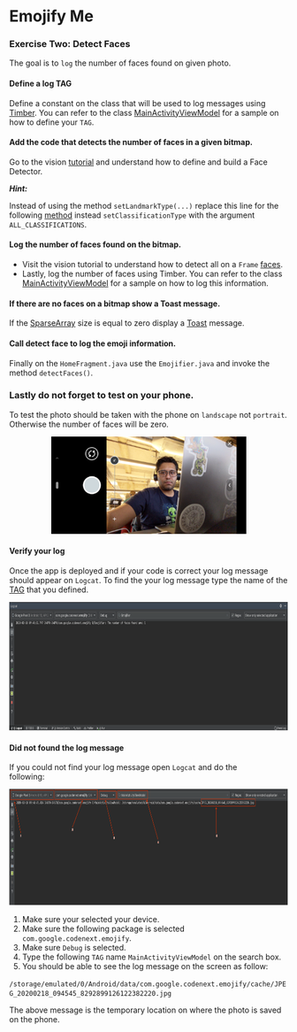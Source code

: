 # Emojify Me

### Exercise Two: Detect Faces
The goal is to `log` the number of faces found on given photo.

#### Define a log TAG
Define a constant on the class that will be used to log messages using
[Timber](https://medium.com/mindorks/better-logging-in-android-using-timber-72e40cc2293d).
You can refer to the class [MainActivityViewModel](https://github.com/encomp/codenext_emojify/blob/01-branch/app/src/main/java/com/google/codenext/emojify/viewmodel/MainActivityViewModel.java#L25)
for a sample on how to define your `TAG`.

#### Add the code that detects the number of faces in a given bitmap.
Go to the vision [tutorial](https://developers.google.com/vision/android/detect-faces-tutorial#creating_the_face_detector)
and understand how to define and build a Face Detector.

***Hint:***

Instead of using the method `setLandmarkType(...)` replace this line for the following
[method](https://developers.google.com/android/reference/com/google/android/gms/vision/face/FaceDetector.Builder#setClassificationType(int))
instead `setClassificationType` with the argument `ALL_CLASSIFICATIONS`.

#### Log the number of faces found on the bitmap.
* Visit the vision tutorial to understand how to detect all on a `Frame`
  [faces](https://developers.google.com/vision/android/detect-faces-tutorial#detecting_faces_and_facial_landmarks).
* Lastly, log the number of faces using Timber. You can refer to the
  class [MainActivityViewModel](https://github.com/encomp/codenext_emojify/blob/01-branch/app/src/main/java/com/google/codenext/emojify/viewmodel/MainActivityViewModel.java#L36)
  for a sample on how to log this information.

#### If there are no faces on a bitmap show a Toast message.
If the [SparseArray](https://developer.android.com/reference/android/util/SparseArray)
size is equal to zero display a [Toast](https://developer.android.com/guide/topics/ui/notifiers/toasts)
message.

#### Call detect face to log the emoji information.
Finally on the `HomeFragment.java` use the `Emojifier.java` and invoke
the method `detectFaces()`.

### Lastly do not forget to test on your phone.
To test the photo should be taken with the phone on `landscape` not
`portrait`. Otherwise the number of faces will be zero.

<p align="center">
    <img src="/resources/photo_demo.png" data-canonical-src="/images/photo_demo.png" width="353" height="176" />
</p>

#### Verify your log
Once the app is deployed and if your code is correct your log message
should appear on `Logcat`. To find the your log message type the name of
the [TAG](#define-a-log-tag) that you defined.

<p align="center">
    <img src="/resources/logcat.png" data-canonical-src="/images/logcat.png" width="819" height="232" />
</p>

#### Did not found the log message
If you could not find your log message open `Logcat` and do the  
following:

<p align="center">
    <img src="/resources/logcat_debug.png" data-canonical-src="/images/logcat_debug.png" width="820" height="210" />
</p>

1. Make sure your selected your device.
2. Make sure the following package is selected `com.google.codenext.emojify`.
3. Make sure `Debug` is selected.
4. Type the following `TAG` name `MainActivityViewModel` on the search box.
5. You should be able to see the log message on the screen as follow:

`/storage/emulated/0/Android/data/com.google.codenext.emojify/cache/JPEG_20200218_094545_8292899126122382220.jpg`

The above message is the temporary location on where the photo is saved  
on the phone.
